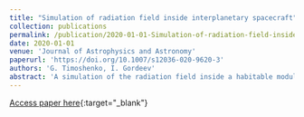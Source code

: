 ```yaml
---
title: "Simulation of radiation field inside interplanetary spacecraft"
collection: publications
permalink: /publication/2020-01-01-Simulation-of-radiation-field-inside-interplanetary-spacecraft
date: 2020-01-01
venue: 'Journal of Astrophysics and Astronomy'
paperurl: 'https://doi.org/10.1007/s12036-020-9620-3'
authors: 'G. Timoshenko, I. Gordeev'
abstract: 'A simulation of the radiation field inside a habitable module (a diameter of 6 m and length of 12 m) of a spacecraft generated by isotropic Galactic Cosmic Radiation (GCR) in deep interplanetary space is carried out for minimum and maximum solar activity using the FLUKA code. Protons, alpha-particles, deuterons, $$^{\mathrm {3}}$$3He, and nuclei with $${Z} > 2$$Z>2 are considered as primary GCR irradiating the spacecraft isotropically. The following particles are included in FLUKA radiation transport through the module shell ($$15\hbox { g/cm}^{\mathrm {2}}$$15g/cm2 of Al): protons, neutrons, $$\gamma $$γ-rays, electrons, $$\pi ^{\mathrm {\pm }}$$π±-mesons, $$\mu ^{\mathrm {\pm }}$$μ±-mesons d, t, and nuclei from He to Ni. The inner particle spectra are needed to assess the astronaut’s radiation risk in a long-term interplanetary mission.'
---
```

[Access paper here](https://doi.org/10.1007/s12036-020-9620-3){:target="_blank"}
